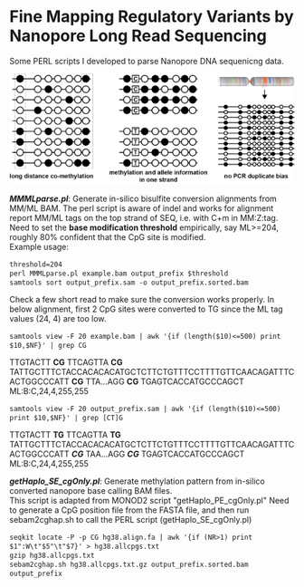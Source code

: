 
# Fine Mapping Regulatory Variants by Nanopore Long Read Sequencing 
Some PERL scripts I developed to parse Nanopore DNA sequenicng data.

![Picture1](https://github.com/Yijun-Tian/Nanopore/blob/main/NanoporeMethylationUse.png)

**_MMMLparse.pl_**: Generate in-silico bisulfite conversion alignments from MM/ML BAM. The perl script is aware of indel and works for alignment report MM/ML tags on the top strand of SEQ, i.e. with C+m in MM:Z:tag.  
  Need to set the **base modification threshold** empirically, say ML>=204, roughly 80% confident that the CpG site is modified.  
  Example usage:  
```
threshold=204
perl MMMLparse.pl example.bam output_prefix $threshold
samtools sort output_prefix.sam -o output_prefix.sorted.bam
```

Check a few short read to make sure the conversion works properly. In below alignment, first 2 CpG sites were converted to TG since the ML tag values (24, 4) are too low. 
```
samtools view -F 20 example.bam | awk '{if (length($10)<=500) print $10,$NF}' | grep CG

```
TTGTACTT **__CG__** TTCAGTTA **__CG__** TATTGCTTTCTACCACACACATGCTCTTCTGTTTCCTTTTGTTCAACAGATTTCACTGGCCCATT **__CG__** TTA...AGG **__CG__** TGAGTCACCATGCCCAGCT ML:B:C,24,4,255,255
```
samtools view -F 20 output_prefix.sam | awk '{if (length($10)<=500) print $10,$NF}' | grep [CT]G
```
TTGTACTT **__TG__** TTCAGTTA **__TG__** TATTGCTTTCTACCACACACATGCTCTTCTGTTTCCTTTTGTTCAACAGATTTCACTGGCCCATT **_CG_** TAA...AGG **_CG_** TGAGTCACCATGCCCAGCT ML:B:C,24,4,255,255



**_getHaplo_SE_cgOnly.pl_**: Generate methylation pattern from in-silico converted nanopore base calling BAM files.  
This script is adapted from MONOD2 script "getHaplo_PE_cgOnly.pl"
Need to generate a CpG position file from the FASTA file, and then run sebam2cghap.sh to call the PERL script (getHaplo_SE_cgOnly.pl)
```
seqkit locate -P -p CG hg38.align.fa | awk '{if (NR>1) print $1":W\t"$5"\t"$7}' > hg38.allcpgs.txt
gzip hg38.allcpgs.txt
sebam2cghap.sh hg38.allcpgs.txt.gz output_prefix.sorted.bam output_prefix
```








